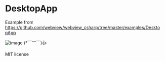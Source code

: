# DesktopApp
Example from https://github.com/webview/webview_csharp/tree/master/examples/DesktopApp

![image](https://user-images.githubusercontent.com/11643460/217216313-1dd37973-44ec-4884-92e1-af13e3e87d7f.png)
(*￣︶￣)👍

MIT license

